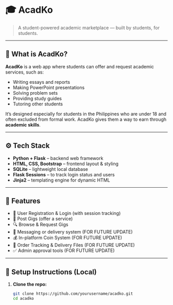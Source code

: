 # 🎓 AcadKo

> A student-powered academic marketplace — built by students, for students.

---

## 🧠 What is AcadKo?

**AcadKo** is a web app where students can offer and request academic services, such as:
- Writing essays and reports
- Making PowerPoint presentations
- Solving problem sets
- Providing study guides
- Tutoring other students

It’s designed especially for students in the Philippines who are under 18 and often excluded from formal work. AcadKo gives them a way to earn through **academic skills**.

---

## ⚙️ Tech Stack

- **Python + Flask** – backend web framework
- **HTML, CSS, Bootstrap** – frontend layout & styling
- **SQLite** – lightweight local database
- **Flask Sessions** – to track login status and users
- **Jinja2** – templating engine for dynamic HTML

---

## 📁 Features

- 🔐 User Registration & Login (with session tracking)
- 📝 Post Gigs (offer a service)
- 🔍 Browse & Request Gigs
- 💬 Messaging or delivery system (FOR FUTURE UPDATE)
- 💰 In-platform Coin System (FOR FUTURE UPDATE)
- 📄 Order Tracking & Delivery Files (FOR FUTURE UPDATE)
- ✅ Admin approval tools (FOR FUTURE UPDATE)

---

## 🚀 Setup Instructions (Local)

1. **Clone the repo:**
   ```bash
   git clone https://github.com/yourusername/acadko.git
   cd acadko

